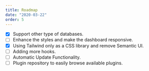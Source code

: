 ```yaml
---
title: Roadmap
date: "2020-03-22"
order: 5
---
```


- [x] Support other type of databases.
- [ ] Enhance the styles and make the dashboard responsive.
- [x] Using Tailwind only as a CSS library and remove Semantic UI.
- [ ] Adding more hooks.
- [ ] Automatic Update Functionality.
- [ ] Plugin repository to easily browse available plugins.
